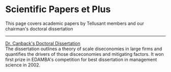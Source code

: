 # Scientific Papers et Plus
This page covers academic papers by Tellusant members and our chairman's doctoral dissertation  

---
[Dr. Canback's Doctoral Dissertation](index.md)  
The dissertation outlines a theory of scale diseconomies in large firms and quantifies the drivers of those disceconomies and mitigating factors. It won first prize in EDAMBA's competition for best dissertation in management science in 2002.
